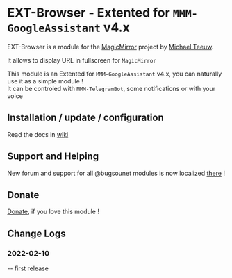 # EXT-Browser - Extented for `MMM-GoogleAssistant` v4.x

EXT-Browser is a module for the [MagicMirror](https://github.com/MichMich/MagicMirror) project by [Michael Teeuw](https://github.com/MichMich).<br>

It allows to display URL in fullscreen for `MagicMirror`

This module is an Extented for `MMM-GoogleAssistant` v4.x, you can naturally use it as a simple module !<br>
It can be controled with `MMM-TelegramBot`, some notifications or with your voice

## Installation / update / configuration

Read the docs in [wiki](https://wiki.bugsounet.fr/EXT-Browser)

## Support and Helping
New forum and support for all @bugsounet modules is now localized [there](https://forum.bugsounet.fr) !
 
## Donate
 [Donate](https://www.paypal.com/cgi-bin/webscr?cmd=_s-xclick&hosted_button_id=TTHRH94Y4KL36&source=url), if you love this module !

## Change Logs

### 2022-02-10
   -- first release
